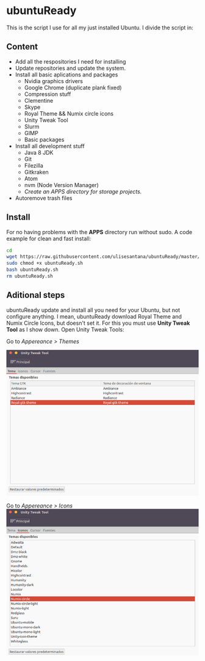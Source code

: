 # ubuntuReady

This is the script I use for all my just installed Ubuntu. I divide the script in:


## Content

- Add all the respositories I need for installing
- Update repositories and update the system.
- Install all basic aplications and packages
  - Nvidia graphics drivers
  - Google Chrome (duplicate plank fixed)
  - Compression stuff
  - Clementine
  - Skype
  - Royal Theme && Numix circle icons
  - Unity Tweak Tool
  - Slurm
  - GIMP
  - Basic packages
- Install all development stuff 
  - Java 8 JDK
  - Git
  - Filezilla
  - Gitkraken
  - Atom
  - nvm (Node Version Manager)
  - *Create an APPS directory for storage projects.*
- Autoremove trash files

## Install

For no having problems with the **APPS** directory run without sudo. A code example for clean and fast install:

```bash
cd
wget https://raw.githubusercontent.com/ulisesantana/ubuntuReady/master/ubuntuReady.sh
sudo chmod +x ubuntuReady.sh
bash ubuntuReady.sh
rm ubuntuReady.sh
```

## Aditional steps

ubuntuReady update and install all you need for your Ubuntu, but not configure anything. I mean, ubuntuReady download Royal Theme and Numix Circle Icons, but doesn't set it. For this you must use **Unity Tweak Tool** as I show down. Open Unity Tweak Tools:

Go to *Appereance > Themes*

![Set Royal Theme](https://github.com/ulisesantana/ubuntuReady/raw/master/img/setTheme.png)


Go to *Appereance > Icons*
![Set Numix Circle Icons](https://github.com/ulisesantana/ubuntuReady/raw/master/img/setIcons.png)


